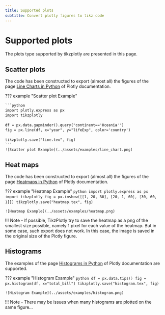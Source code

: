 ```yaml
---
title: Supported plots
subtitle: Convert plotly figures to tikz code
---
```



# Supported plots

The plots type supported by tikzplotly are presented in this page.


## Scatter plots

The code has been constructed to export (almost all) the figures of the page [Line Charts in Python](https://plotly.com/python/line-charts/) of Plotly documentation.

??? example "Scatter plot Example"

    ```python
    import plotly.express as px
    import tikzplotly

    df = px.data.gapminder().query("continent=='Oceania'")
    fig = px.line(df, x="year", y="lifeExp", color='country')

    tikzplotly.save("line.tex", fig)
    ```
    ![Scatter plot Example](../assets/examples/line_chart.png)


## Heat maps

The code has been constructed to export (almost all) the figures of the page [Heatmaps in Python](https://plotly.com/python/heatmaps/) of Plotly documentation.

??? example "Heatmap Example"
    ```python
    import plotly.express as px
    import tikzplotly
    fig = px.imshow([[1, 20, 30],
                    [20, 1, 60],
                    [30, 60, 1]])
    tikzplotly.save("heatmap.tex", fig)
    ```

    ![Heatmap Example](../assets/examples/heatmap.png)

!!! Note
    - If possible, TikzPlotly try to save the heatmap as a png of the smallest size possible, namely 1 pixel for each value of the heatmap. But in some case, such export does not work. In this case, the image is saved in the original size of the Plotly figure.


## Histograms

The examples of the page [Histograms in Python](https://plotly.com/python/histograms/) of Plotly documentation are supported.

??? example "Histogram Example"
    ```python
    df = px.data.tips()
    fig = px.histogram(df, x="total_bill")
    tikzplotly.save("histogram.tex", fig)
    ```

    ![Histogram Example](../assets/examples/histogram.png)

!!! Note
    - There may be issues when many histograms are plotted on the same figure...